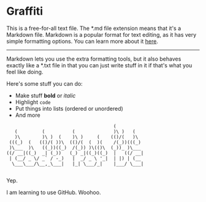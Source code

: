 # Graffiti

This is a free-for-all text file. The *.md file extension means that it's a Markdown file. Markdown is a popular format for text editing, as it has very simple formatting options. You can learn more about it [here](http://daringfireball.net/projects/markdown/basics).

* * *

Markdown lets you use the extra formatting tools, but it also behaves exactly like a *.txt file in that you can just write stuff in it if that's what you feel like doing.

Here's some stuff you can do:
- Make stuff **bold** or *italic*
- Highlight `code`
- Put things into lists (ordered or unordered)
- And more

```
                                       (           
   (         (          (              )\ )   (    
   )\        )\ )  (    )\ )     (    (()/(   )\   
 (((_)  (   (()/( ))\  (()/(  (  )(    /(_))(((_)  
 )\___  )\   ((_))((_)  /(_)) )\(()\  (_))_ )\___  
((/ __|((_)  _| (_))   (_) _|((_)((_)  |   ((/ __| 
 | (__/ _ \/ _` / -_)   |  _/ _ \ '_|  | |) | (__  
  \___\___/\__,_\___|   |_| \___/_|    |___/ \___| 
                                                   
```

Yep.

I am learning to use GitHub.  Woohoo.